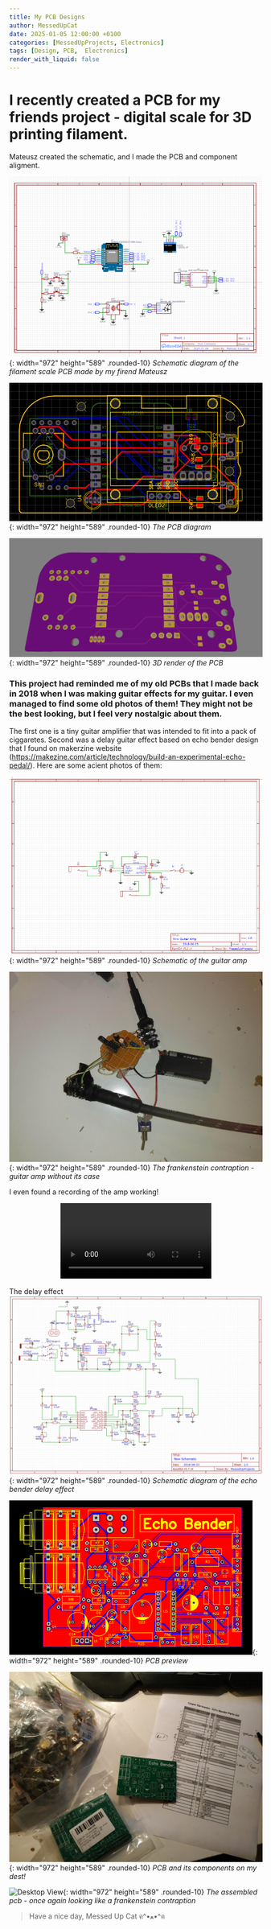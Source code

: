 ```yaml
---
title: My PCB Designs
author: MessedUpCat
date: 2025-01-05 12:00:00 +0100
categories: [MessedUpProjects, Electronics]
tags: [Design, PCB,  Electronics]
render_with_liquid: false
---
```


# I recently created a PCB for my friends project - digital scale for 3D printing filament. 
Mateusz created the schematic, and I made the PCB and component aligment. 


![Desktop View](/assets/2025-01-05-My-PCB-Designs/schemat_%20waga.png){: width="972" height="589" .rounded-10}
_Schematic diagram of the filament scale PCB made by my firend Mateusz_

![Desktop View](/assets/2025-01-05-My-PCB-Designs/PCB-waga.png){: width="972" height="589" .rounded-10}
_The PCB diagram_

![Desktop View](/assets/2025-01-05-My-PCB-Designs/PCB-waga-3d.png){: width="972" height="589" .rounded-10}
_3D render of the PCB_


### This project had reminded me of my old PCBs that I made back in 2018 when I was making guitar effects for my guitar. I even managed to find some old photos of them! They might not be the best looking, but I feel very nostalgic about them. 

The first one is a tiny guitar amplifier that was intended to fit into a pack of ciggaretes. Second was a delay guitar effect based on echo bender design that I found on makerzine website (https://makezine.com/article/technology/build-an-experimental-echo-pedal/). 
Here are some acient photos of them: 

![Desktop View](/assets/2025-01-05-My-PCB-Designs/Mini%20Guitar%20Amp.png){: width="972" height="589" .rounded-10}
_Schematic of the guitar amp_

![Desktop View](/assets/2025-01-05-My-PCB-Designs/min_Guitar_amp.jpg){: width="972" height="589" .rounded-10}
_The frankenstein contraption - guitar amp without its case_



I even found a recording of the amp working!

<center>
<video >
    <source src="Mini_amp_working.mov" type="video/mp4">
</video>
</center>


The delay effect
![Desktop View](/assets/2025-01-05-My-PCB-Designs/echo_bender-schemat.png){: width="972" height="589" .rounded-10}
_Schematic diagram of the echo bender delay effect_

![Desktop View](/assets/2025-01-05-My-PCB-Designs/Echo-benderPCB.png){: width="972" height="589" .rounded-10}
_PCB preview_

![Desktop View](/assets/2025-01-05-My-PCB-Designs/Echo_bender.jpg){: width="972" height="589" .rounded-10}
_PCB and its components on my dest!_

![Desktop View](/assets/2025-01-05-My-PCB-Designs/Echo_bender_assembled.jpg){: width="972" height="589" .rounded-10}
_The assembled pcb - once again looking like a frankenstein contraption_


> Have a nice day, Messed Up Cat ฅ^•ﻌ•^ฅ
